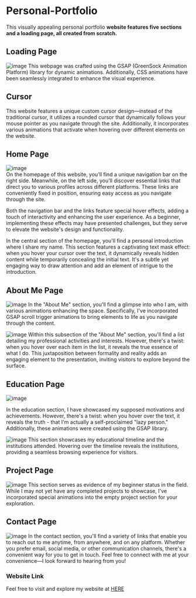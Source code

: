 # Personal-Portfolio
This visually appealing personal portfolio **website features five sections and a loading page, all created from scratch.**

## Loading Page
![image](https://github.com/shohanur-shoron/Personal-Portfolio/assets/158572434/fd663c45-bddf-4b29-96a2-77ea7d98476b)
This webpage was crafted using the GSAP (GreenSock Animation Platform) library for dynamic animations. Additionally, CSS animations have been seamlessly integrated to enhance the visual experience.

## Cursor
This website features a unique custom cursor design—instead of the traditional cursor, it utilizes a rounded cursor that dynamically follows your mouse pointer as you navigate through the site. Additionally, it incorporates various animations that activate when hovering over different elements on the website.

## Home Page
![image](https://github.com/shohanur-shoron/Personal-Portfolio/assets/158572434/523b4a2b-7e39-4f94-9e46-54b55cf3cc9e)\
On the homepage of this website, you'll find a unique navigation bar on the right side.  Meanwhile, on the left side, you'll discover essential links that direct you to various profiles across different platforms. These links are conveniently fixed in position, ensuring easy access as you navigate through the site. 

Both the navigation bar and the links feature special hover effects, adding a touch of interactivity and enhancing the user experience. As a beginner, implementing these effects may have presented challenges, but they serve to elevate the website's design and functionality.

In the central section of the homepage, you'll find a personal introduction where I share my name. This section features a captivating text mask effect: when you hover your cursor over the text, it dynamically reveals hidden content while temporarily concealing the initial text. It's a subtle yet engaging way to draw attention and add an element of intrigue to the introduction.

## About Me Page
![image](https://github.com/shohanur-shoron/Personal-Portfolio/assets/158572434/c8384259-b5cb-4afa-8267-db89614c1c16)
In the "About Me" section, you'll find a glimpse into who I am, with various animations enhancing the space. Specifically, I've incorporated GSAP scroll trigger animations to bring elements to life as you navigate through the content.

![image](https://github.com/shohanur-shoron/Personal-Portfolio/assets/158572434/1a3fee75-7383-418c-a95f-14d52d0c4cdc)
Within this subsection of the "About Me" section, you'll find a list detailing my professional activities and interests. However, there's a twist: when you hover over each item in the list, it reveals the true essence of what I do. This juxtaposition between formality and reality adds an engaging element to the presentation, inviting visitors to explore beyond the surface.

## Education Page
![image](https://github.com/shohanur-shoron/Personal-Portfolio/assets/158572434/39627b7f-cb7e-4304-9286-3710451bc777)

In the education section, I have showcased my supposed motivations and achievements. However, there's a twist: when you hover over the text, it reveals the truth - that I'm actually a self-proclaimed "lazy person." Additionally, these animations were created using the GSAP library.

![image](https://github.com/shohanur-shoron/Personal-Portfolio/assets/158572434/38685bae-e5ed-4d3d-9f9c-3f503615a850)
This section showcases my educational timeline and the institutions attended. Hovering over the timeline reveals the institutions, providing a seamless browsing experience for visitors.

## Project Page
![image](https://github.com/shohanur-shoron/Personal-Portfolio/assets/158572434/bba3d7e2-6522-4909-9b20-4dfc5e23e16d)
This section serves as evidence of my beginner status in the field. While I may not yet have any completed projects to showcase, I've incorporated special animations into the empty project section for your exploration.

## Contact Page
![image](https://github.com/shohanur-shoron/Personal-Portfolio/assets/158572434/2a9d3e88-5279-4c71-8cff-a4335737027f)
In the contact section, you'll find a variety of links that enable you to reach out to me anytime, from anywhere, and on any platform. Whether you prefer email, social media, or other communication channels, there's a convenient way for you to get in touch. Feel free to connect with me at your convenience—I look forward to hearing from you!

### Website Link
Feel free to visit and explore my website at [HERE](https://thisisshoron.000webhostapp.com/)
